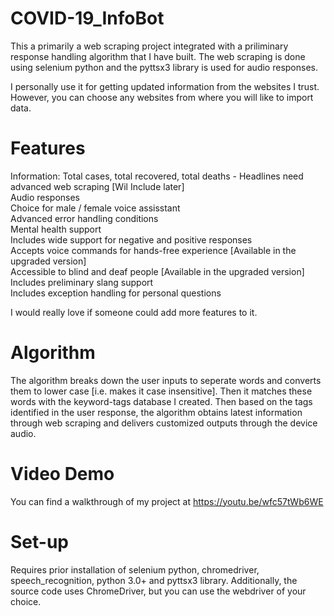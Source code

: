 # COVID-19_InfoBot
This a primarily a web scraping project integrated with a priliminary response handling algorithm that I have built. The web scraping is done using selenium python and the pyttsx3 library is used for audio responses.

I personally use it for getting updated information from the websites I trust. However, you can choose any websites from where you will like to import data.

# Features

Information: Total cases, total recovered, total deaths - Headlines need advanced web scraping [Wil Include later] <br />
Audio responses <br />
Choice for male / female voice assisstant <br />
Advanced error handling conditions <br />
Mental health support <br />
Includes wide support for negative and positive responses <br />
Accepts voice commands for hands-free experience [Available in the upgraded version] <br />
Accessible to blind and deaf people [Available in the upgraded version] <br />
Includes preliminary slang support <br />
Includes exception handling for personal questions <br />

I would really love if someone could add more features to it.

# Algorithm

The algorithm breaks down the user inputs to seperate words and converts them to lower case [i.e. makes it case insensitive]. Then it matches these words with the keyword-tags database I created. Then based on the tags identified in the user response, the algorithm obtains latest information through web scraping and delivers customized outputs through the device audio.

# Video Demo

You can find a walkthrough of my project at https://youtu.be/wfc57tWb6WE

# Set-up
Requires prior installation of selenium python, chromedriver, speech_recognition, python 3.0+ and pyttsx3 library. Additionally, the source code uses ChromeDriver, but you can use the webdriver of your choice.
